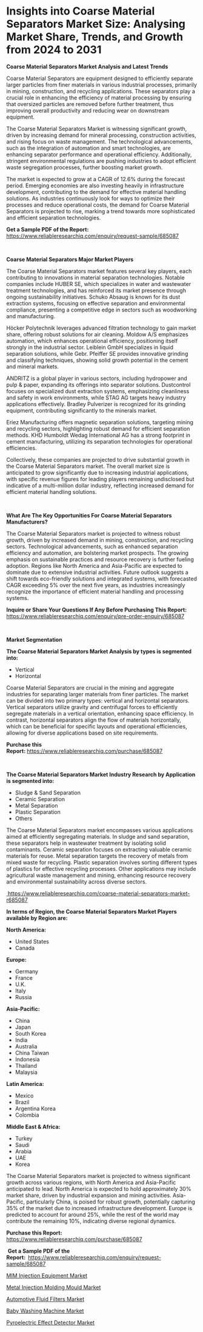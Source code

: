 <p><h1>Insights into Coarse Material Separators Market Size: Analysing Market Share, Trends, and Growth from 2024 to 2031</h1></p><p><strong>Coarse Material Separators Market Analysis and Latest Trends</strong></p>
<p><p>Coarse Material Separators are equipment designed to efficiently separate larger particles from finer materials in various industrial processes, primarily in mining, construction, and recycling applications. These separators play a crucial role in enhancing the efficiency of material processing by ensuring that oversized particles are removed before further treatment, thus improving overall productivity and reducing wear on downstream equipment.</p><p>The Coarse Material Separators Market is witnessing significant growth, driven by increasing demand for mineral processing, construction activities, and rising focus on waste management. The technological advancements, such as the integration of automation and smart technologies, are enhancing separator performance and operational efficiency. Additionally, stringent environmental regulations are pushing industries to adopt efficient waste segregation processes, further boosting market growth.</p><p>The market is expected to grow at a CAGR of 12.6% during the forecast period. Emerging economies are also investing heavily in infrastructure development, contributing to the demand for effective material handling solutions. As industries continuously look for ways to optimize their processes and reduce operational costs, the demand for Coarse Material Separators is projected to rise, marking a trend towards more sophisticated and efficient separation technologies.</p></p>
<p><strong>Get a Sample PDF of the Report:&nbsp;</strong> <a href="https://www.reliableresearchiq.com/enquiry/request-sample/685087?utm_campaign=1119&utm_medium=2&utm_source=Github&utm_content=ia&utm_term=30102024&utm_id=coarse-material-separators">https://www.reliableresearchiq.com/enquiry/request-sample/685087</a></p>
<p>&nbsp;</p>
<p><strong>Coarse Material Separators Major Market Players</strong></p>
<p><p>The Coarse Material Separators market features several key players, each contributing to innovations in material separation technologies. Notable companies include HUBER SE, which specializes in water and wastewater treatment technologies, and has reinforced its market presence through ongoing sustainability initiatives. Schuko Absaug is known for its dust extraction systems, focusing on effective separation and environmental compliance, presenting a competitive edge in sectors such as woodworking and manufacturing.</p><p>Höcker Polytechnik leverages advanced filtration technology to gain market share, offering robust solutions for air cleaning. Moldow A/S emphasizes automation, which enhances operational efficiency, positioning itself strongly in the industrial sector. Leiblein GmbH specializes in liquid separation solutions, while Gebr. Pfeiffer SE provides innovative grinding and classifying techniques, showing solid growth potential in the cement and mineral markets.</p><p>ANDRITZ is a global player in various sectors, including hydropower and pulp & paper, expanding its offerings into separator solutions. Dustcontrol focuses on specialized dust extraction systems, emphasizing cleanliness and safety in work environments, while STAG AG targets heavy industry applications effectively. Bradley Pulverizer is recognized for its grinding equipment, contributing significantly to the minerals market.</p><p>Eriez Manufacturing offers magnetic separation solutions, targeting mining and recycling sectors, highlighting robust demand for efficient separation methods. KHD Humboldt Wedag International AG has a strong footprint in cement manufacturing, utilizing its separation technologies for operational efficiencies.</p><p>Collectively, these companies are projected to drive substantial growth in the Coarse Material Separators market. The overall market size is anticipated to grow significantly due to increasing industrial applications, with specific revenue figures for leading players remaining undisclosed but indicative of a multi-million dollar industry, reflecting increased demand for efficient material handling solutions.</p></p>
<p>&nbsp;</p>
<p><strong>What Are The Key Opportunities For Coarse Material Separators Manufacturers?</strong></p>
<p><p>The Coarse Material Separators market is projected to witness robust growth, driven by increased demand in mining, construction, and recycling sectors. Technological advancements, such as enhanced separation efficiency and automation, are bolstering market prospects. The growing emphasis on sustainable practices and resource recovery is further fueling adoption. Regions like North America and Asia-Pacific are expected to dominate due to extensive industrial activities. Future outlook suggests a shift towards eco-friendly solutions and integrated systems, with forecasted CAGR exceeding 5% over the next five years, as industries increasingly recognize the importance of efficient material handling and processing systems.</p></p>
<p><strong>Inquire or Share Your Questions If Any Before Purchasing This Report:</strong> <a href="https://www.reliableresearchiq.com/enquiry/pre-order-enquiry/685087?utm_campaign=1119&utm_medium=2&utm_source=Github&utm_content=ia&utm_term=30102024&utm_id=coarse-material-separators">https://www.reliableresearchiq.com/enquiry/pre-order-enquiry/685087</a></p>
<p>&nbsp;</p>
<p><strong>Market Segmentation</strong></p>
<p><strong>The Coarse Material Separators Market Analysis by types is segmented into:</strong></p>
<p><ul><li>Vertical</li><li>Horizontal</li></ul></p>
<p><p>Coarse Material Separators are crucial in the mining and aggregate industries for separating larger materials from finer particles. The market can be divided into two primary types: vertical and horizontal separators. Vertical separators utilize gravity and centrifugal forces to efficiently segregate materials in a vertical orientation, enhancing space efficiency. In contrast, horizontal separators align the flow of materials horizontally, which can be beneficial for specific layouts and operational efficiencies, allowing for diverse applications based on site requirements.</p></p>
<p><strong>Purchase this Report:&nbsp;</strong><a href="https://www.reliableresearchiq.com/purchase/685087?utm_campaign=1119&utm_medium=2&utm_source=Github&utm_content=ia&utm_term=30102024&utm_id=coarse-material-separators">https://www.reliableresearchiq.com/purchase/685087</a></p>
<p>&nbsp;</p>
<p><strong>The Coarse Material Separators Market Industry Research by Application is segmented into:</strong></p>
<p><ul><li>Sludge & Sand Separation</li><li>Ceramic Separation</li><li>Metal Separation</li><li>Plastic Separation</li><li>Others</li></ul></p>
<p><p>The Coarse Material Separators market encompasses various applications aimed at efficiently segregating materials. In sludge and sand separation, these separators help in wastewater treatment by isolating solid contaminants. Ceramic separation focuses on extracting valuable ceramic materials for reuse. Metal separation targets the recovery of metals from mixed waste for recycling. Plastic separation involves sorting different types of plastics for effective recycling processes. Other applications may include agricultural waste management and mining, enhancing resource recovery and environmental sustainability across diverse sectors.</p></p>
<p><a href="https://www.reliableresearchiq.com/coarse-material-separators-market-r685087?utm_campaign=1119&utm_medium=2&utm_source=Github&utm_content=ia&utm_term=30102024&utm_id=coarse-material-separators">&nbsp;https://www.reliableresearchiq.com/coarse-material-separators-market-r685087</a></p>
<p><strong>In terms of Region, the Coarse Material Separators Market Players available by Region are:</strong></p>
<p>
    <p> <strong> North America: </strong>
        <ul>
            <li>United States</li>
            <li>Canada</li>
        </ul>
        </p> 
    <p> <strong> Europe: </strong>
        <ul>
            <li>Germany</li>
            <li>France</li>
            <li>U.K.</li>
            <li>Italy</li>
            <li>Russia</li>
        </ul>
        </p> 
    <p> <strong> Asia-Pacific: </strong>
        <ul>
            <li>China</li>
            <li>Japan</li>
            <li>South Korea</li>
            <li>India</li>
            <li>Australia</li>
            <li>China Taiwan</li>
            <li>Indonesia</li>
            <li>Thailand</li>
            <li>Malaysia</li>
        </ul>
        </p> 
    <p> <strong> Latin America: </strong>
        <ul>
            <li>Mexico</li>
            <li>Brazil</li>
            <li>Argentina Korea</li>
            <li>Colombia</li>
        </ul>
        </p> 
    <p> <strong> Middle East & Africa: </strong>
        <ul>
            <li>Turkey</li>
            <li>Saudi</li>
            <li>Arabia</li>
            <li>UAE</li>
            <li>Korea</li>
        </ul>
    </p>
    </p>
<p><p>The Coarse Material Separators market is projected to witness significant growth across various regions, with North America and Asia-Pacific anticipated to lead. North America is expected to hold approximately 30% market share, driven by industrial expansion and mining activities. Asia-Pacific, particularly China, is poised for robust growth, potentially capturing 35% of the market due to increased infrastructure development. Europe is predicted to account for around 25%, while the rest of the world may contribute the remaining 10%, indicating diverse regional dynamics.</p></p>
<p><strong>Purchase this Report: </strong><a href="https://www.reliableresearchiq.com/purchase/685087?utm_campaign=1119&utm_medium=2&utm_source=Github&utm_content=ia&utm_term=30102024&utm_id=coarse-material-separators">https://www.reliableresearchiq.com/purchase/685087</a></p>
<p>&nbsp;<strong>Get a Sample PDF of the Report:&nbsp;&nbsp;</strong><a href="https://www.reliableresearchiq.com/enquiry/request-sample/685087?utm_campaign=1119&utm_medium=2&utm_source=Github&utm_content=ia&utm_term=30102024&utm_id=coarse-material-separators">https://www.reliableresearchiq.com/enquiry/request-sample/685087</a></p>
<p><strong></strong></p>
<p><p><a href="https://issuu.com/reportprime-2/docs/mim-injection-equipment-market-size_a6228a86f86a27?utm_campaign=1119&utm_medium=2&utm_source=Github&utm_content=ia&utm_term=30102024&utm_id=coarse-material-separators">MIM Injection Equipment Market</a></p><p><a href="https://issuu.com/reportprime-2/docs/metal-injection-molding-mould-marke_35bfac024e9ad5?utm_campaign=1119&utm_medium=2&utm_source=Github&utm_content=ia&utm_term=30102024&utm_id=coarse-material-separators">Metal Injection Molding Mould Market</a></p><p><a href="https://www.linkedin.com/pulse/future-trends-global-automotive-fluid-filters-market-insights-zaxff?utm_campaign=1119&utm_medium=2&utm_source=Github&utm_content=ia&utm_term=30102024&utm_id=coarse-material-separators">Automotive Fluid Filters Market</a></p><p><a href="https://github.com/pespeyervi/Market-Research-Report-List-1/blob/main/baby-washing-machine-market.md?utm_campaign=1119&utm_medium=2&utm_source=Github&utm_content=ia&utm_term=30102024&utm_id=coarse-material-separators">Baby Washing Machine Market</a></p><p><a href="https://www.linkedin.com/pulse/pyroelectric-effect-detector-market-innovations-trends-comprehensive-dfjrc?utm_campaign=1119&utm_medium=2&utm_source=Github&utm_content=ia&utm_term=30102024&utm_id=coarse-material-separators">Pyroelectric Effect Detector Market</a></p></p>